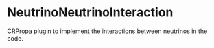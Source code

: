 # NeutrinoNeutrinoInteraction
CRPropa plugin to implement the interactions between neutrinos in the code.
